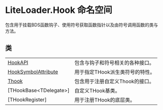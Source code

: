 # LiteLoader.Hook 命名空间

包含用于挂载BDS函数钩子、使用符号获取函数指针以及由符号调用函数的类与方法。

## 类

|||
|-|-|
|[HookAPI](Class/HookAPI)|包含与钩子和符号相关的各种接口。|
|[HookSymbolAttribute](Class/HookSymbolAttribute)|用于指定THook派生类符号的特性。|
|[Thook](Class/Thook)|包含用于注册自定义Thook的接口。|
|[THookBase\<TDelegate\>]|自定义THook基类。|
|[THookRegister]|用于注册THook的底层类。|
